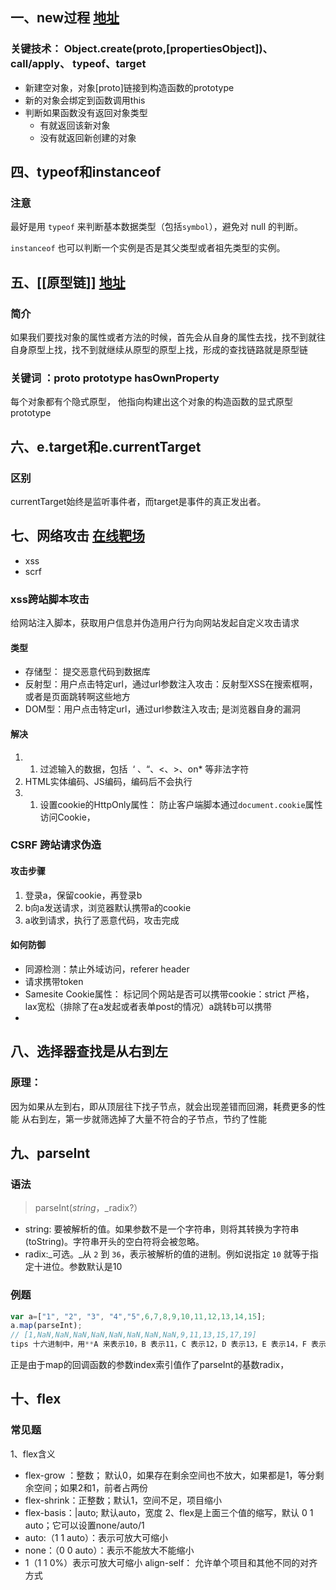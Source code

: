 
##    一、new过程 [地址](https://juejin.cn/post/6844903704663949325)

### 关键技术： Object.create(proto,[propertiesObject])、call/apply、 typeof、target

- 新建空对象，对象[proto]链接到构造函数的prototype
- 新的对象会绑定到函数调用this
- 判断如果函数没有返回对象类型
	- 有就返回该新对象
	- 没有就返回新创建的对象




## 四、typeof和instanceof

### 注意
最好是用 `typeof` 来判断基本数据类型（包括`symbol`），避免对 null 的判断。

`instanceof` 也可以判断一个实例是否是其父类型或者祖先类型的实例。

## 五、[[原型链]] [地址](https://juejin.cn/post/6934498361475072014)

### 简介

如果我们要找对象的属性或者方法的时候，首先会从自身的属性去找，找不到就往自身原型上找，找不到就继续从原型的原型上找，形成的查找链路就是原型链

### 关键词 ：__proto__  prototype  hasOwnProperty 
 



每个对象都有个隐式原型， 他指向构建出这个对象的构造函数的显式原型prototype



## 六、e.target和e.currentTarget

### 区别
currentTarget始终是监听事件者，而target是事件的真正发出者。

## 七、网络攻击 [在线靶场](https://portswigger.net/web-security/all-labs)

- xss
- scrf

### xss跨站脚本攻击

给网站注入脚本，获取用户信息并伪造用户行为向网站发起自定义攻击请求

#### 类型
- 存储型： 提交恶意代码到数据库
- 反射型：用户点击特定url，通过url参数注入攻击：反射型XSS在搜索框啊，或者是页面跳转啊这些地方
- DOM型：用户点击特定url，通过url参数注入攻击; 是浏览器自身的漏洞

#### 解决

1. 1.  过滤输入的数据，包括  ‘ 、“、<、>、on* 等非法字符
2. HTML实体编码、JS编码，编码后不会执行
3. 1.  设置cookie的HttpOnly属性： 防止客户端脚本通过`document.cookie`属性访问Cookie，

### CSRF 跨站请求伪造

#### 攻击步骤
1. 登录a，保留cookie，再登录b
2. b向a发送请求，浏览器默认携带a的cookie
3. a收到请求，执行了恶意代码，攻击完成

#### 如何防御
- 同源检测：禁止外域访问，referer header
- 请求携带token
- Samesite Cookie属性： 标记同个网站是否可以携带cookie：strict 严格， lax宽松（排除了在a发起或者表单post的情况）a跳转b可以携带
- 


## 八、选择器查找是从右到左

### 原理：
因为如果从左到右，即从顶层往下找子节点，就会出现差错而回溯，耗费更多的性能
从右到左，第一步就筛选掉了大量不符合的子节点，节约了性能

## 九、parseInt

### 语法
>parseInt(_string_，_radix?）
- string: 要被解析的值。如果参数不是一个字符串，则将其转换为字符串(toString)。字符串开头的空白符将会被忽略。
- radix:_可选。_从 `2` 到 `36`，表示被解析的值的进制。例如说指定 `10` 就等于指定十进位。参数默认是10
### 例题
```jsx
var a=["1", "2", "3", "4","5",6,7,8,9,10,11,12,13,14,15];
a.map(parseInt);
// [1,NaN,NaN,NaN,NaN,NaN,NaN,NaN,NaN,9,11,13,15,17,19]
tips 十六进制中，用**A 来表示10，B 表示11，C 表示12，D 表示13，E 表示14，F 表示15**
```

正是由于map的回调函数的参数index索引值作了parseInt的基数radix，

## 十、flex

### 常见题
1、flex含义
- flex-grow ：整数； 默认0，如果存在剩余空间也不放大，如果都是1，等分剩余空间；如果2和1，前者占两份
- flex-shrink：正整数；默认1，空间不足，项目缩小
- flex-basis：<length>|auto; 默认auto，宽度
2、flex是上面三个值的缩写，默认 0 1 auto；它可以设置none/auto/1
- auto:（1 1 auto）：表示可放大可缩小
- none：（0 0 auto）：表示不能放大不能缩小
- 1（1 1 0%）表示可放大可缩小
align-self： 允许单个项目和其他不同的对齐方式

